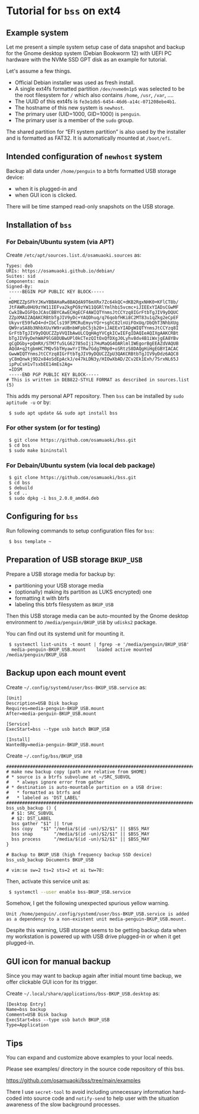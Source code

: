 <!--
vim:set ai si sts=2 sw=2 et tw=79:
-->
# Tutorial for `bss` on ext4

## Example system

Let me present a simple system setup case of data snapshot and backup for the
Gnome desktop system (Debian Bookworm 12) with UEFI PC hardware with the NVMe
SSD GPT disk as an example for tutorial.

Let's assume a few things.

* Official Debian installer was used as fresh install.
* A single ext4fs formatted partition `/dev/nvme0n1p5` was selected to be the root
  filesystem for `/` which also contains `/home`, `/usr`, `/var`, ....
* The UUID of this ext4fs is `fe3e1db5-6454-46d6-a14c-071208ebe4b1`.
* The hostname of this new system is `newhost`.
* The primary user (UID=1000, GID=1000) is `penguin`.
* The primary user is a member of the `sudo` group.

The shared partition for “EFI system partition” is also used by the installer
and is formatted as FAT32.  It is automatically mounted at `/boot/efi`.

## Intended configuration of `newhost` system

Backup all data under `/home/penguin` to a btrfs formatted USB storage device:

* when it is plugged-in and
* when GUI icon is clicked.

There will be time stamped read-only snapshots on the USB storage.

## Installation of `bss`

### For Debain/Ubuntu system (via APT)

Create `/etc/apt/sources.list.d/osamuaoki.sources` as:

```
Types: deb
URIs: https://osamuaoki.github.io/debian/
Suites: sid
Components: main
Signed-By:
 -----BEGIN PGP PUBLIC KEY BLOCK-----
 .
 mDMEZZpSFhYJKwYBBAHaRw8BAQdA9T6mXRx7Zc64kQC+dKB2RgxNHK0+KFlCT8b/
 JtFAWRu0HU9zYW11IEFva2kgPG9zYW11QGRlYmlhbi5vcmc+iJIEExYIADsCGwMF
 CwkIBwIGFQoJCAsCBBYCAwECHgECF4AWIQTYnmsJtCCYzq8IGrFtbTgJIV9yDQUC
 ZZpXMAIZAQAKCRBtbTgJIV9yDc+YAQDhuq/q76qobfHKi8C2MT83u1qZkg2eCpEF
 UkyvrE59fwD4+d+IbCls19F3MCRuEmyvYQr+sghC82lnUiFOxUq/DbQhT3NhbXUg
 QW9raSA8b3NhbXUuYW9raUBnbWFpbC5jb20+iJAEExYIADgWIQTYnmsJtCCYzq8I
 GrFtbTgJIV9yDQUCZZpVVQIbAwULCQgHAgYVCgkICwIEFgIDAQIeAQIXgAAKCRBt
 bTgJIV9yDehWAP9lG8DUBwUPl0kCTezQItOxQfDXgJ0Lyhv8dv4B1iWxjgEA8YBv
 gCgDGby+pQmRX/STM7fu5LG62785oIj17HuMaQG4OARlmlIWEgorBgEEAZdVAQUB
 AQdA+q2tgbmHC7MQv5bTHyawYrITRw7Gdg7M0p0+oSRtzS8DAQgHiHgEGBYIACAC
 GwwWIQTYnmsJtCCYzq8IGrFtbTgJIV9yDQUCZZpU3QAKCRBtbTgJIV9yDdz6AQC8
 yC8mQnwkj9D2x84oSdEpAckJ/e47kLDN3y/HIOwXbAD/ZCv2Ek1Exh/7SrxNL65J
 ipPuCsH1vTsxbEE14mEs2Ag=
 =IDSM
 -----END PGP PUBLIC KEY BLOCK-----
# This is written in DEB822-STYLE FORMAT as described in sources.list (5)
```

This adds my personal APT repository.  Then `bss` can be installed by
`sudo aptitude -u` or by:

```
 $ sudo apt update && sudo apt install bss
```

### For other system (or for testing)

```
 $ git clone https://github.com/osamuaoki/bss.git
 $ cd bss
 $ sudo make bininstall
```

### For Debain/Ubuntu system (via local deb package)

```
 $ git clone https://github.com/osamuaoki/bss.git
 $ cd bss
 $ debuild
 $ cd ..
 $ sudo dpkg -i bss_2.0.0_amd64.deb
```

## Configuring for `bss`

Run following commands to setup configuration files for `bss`:

```
 $ bss template ~
```

## Preparation of USB storage `BKUP_USB`

Prepare a USB storage media for backup by:

* partitioning your USB storage media
* (optionally) making its partition as LUKS encrypted) one
* formatting it with btrfs
* labeling this btrfs filesystem as `BKUP_USB`

Then this USB storage media can be auto-mounted by the Gnome desktop
environment to `/media/penguin/BKUP_USB` by `udisks2` package.

You can find out its systemd unit for mounting it.

```
 $ systemctl list-units -t mount | fgrep -e '/media/penguin/BKUP_USB'
  media-penguin-BKUP_USB.mount    loaded active mounted /media/penguin/BKUP_USB
```

## Backup upon each mount event 

Create `~/.config/systemd/user/bss-BKUP_USB.service` as:
```
[Unit]
Description=USB Disk backup
Requires=media-penguin-BKUP_USB.mount
After=media-penguin-BKUP_USB.mount

[Service]
ExecStart=bss --type usb batch BKUP_USB

[Install]
WantedBy=media-penguin-BKUP_USB.mount
```

Create `~/.config/bss/BKUP_USB`
```
########################################################################
# make new backup copy (path are relative from $HOME)
# * source is a btrfs subvolume at ~/SRC_SUBVOL
#   * always ignore error from gather
# * destination is auto-mountable partition on a USB drive:
#   * formatted as btrfs and
#   * labeled as 'DST_LABEL'
########################################################################
bss_usb_backup () {
  # $1: SRC_SUBVOL
  # $2: DST_LABEL
  bss gather "$1" || true
  bss copy   "$1" "/media/$(id -un)/$2/$1" || $BSS_MAY
  bss snap        "/media/$(id -un)/$2/$1" || $BSS_MAY
  bss process     "/media/$(id -un)/$2/$1" || $BSS_MAY
}

# Backup to BKUP_USB (high frequency backup SSD device)
bss_usb_backup Documents BKUP_USB

# vim:se sw=2 ts=2 sts=2 et ai tw=78:
```

Then, activate this service unit as:

```sh
 $ systemctl --user enable bss-BKUP_USB.service
```

Somehow, I get the following unexpected spurious yellow warning.

```
Unit /home/penguin/.config/systemd/user/bss-BKUP_USB.service is added as a dependency to a non-existent unit media-penguin-BKUP_USB.mount.
```

Despite this warning, USB storage seems to be getting backup data when my workstation is powered up with USB drive plugged-in or when it get plugged-in.

## GUI icon for manual backup

Since you may want to backup again after initial mount time backup, we offer
clickable GUI icon for its trigger.

Create `~/.local/share/applications/bss-BKUP_USB.desktop` as:

```
[Desktop Entry]
Name=bss backup
Comment=USB Disk backup
ExecStart=bss --type usb batch BKUP_USB
Type=Application
```

## Tips

You can expand and customize above examples to your local needs.

Please see examples/ directory in the source code repository of this bss.

  https://github.com/osamuaoki/bss/tree/main/examples

There I use `secret-tool` to avoid including unnecessary information hard-coded
into source code and `notify-send` to help user with the situation awareness of
the slow background processes.

